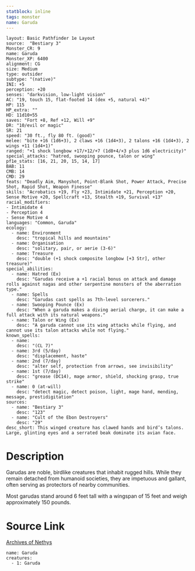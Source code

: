 ```yaml
---
statblock: inline
tags: monster
name: Garuda
---
```

```statblock
layout: Basic Pathfinder 1e Layout
source:  "Bestiary 3"
Monster_CR: 9
name: Garuda
Monster_XP: 6400
alignment: CG
size: Medium
type: outsider
subtype: "(native)"
INI: +5
perception: +20
senses: "darkvision, low-light vision"
AC: "19, touch 15, flat-footed 14 (dex +5, natural +4)"
HP: 115
HP_extra: ""
HD: 11d10+55
saves: "Fort +8, Ref +12, Will +9"
DR: "10/evil or magic"
SR: 21
speed: "30 ft., fly 80 ft. (good)"
melee: "bite +16 (1d6+3), 2 claws +16 (1d4+3), 2 talons +16 (1d4+3), 2 wings +11 (1d4+1)"
ranged: "+1 shock longbow +17/+12/+7 (1d8+4/×3 plus 1d6 electricity)"
special_attacks: "hatred, swooping pounce, talon or wing"
pf1e_stats: [16, 21, 20, 15, 14, 17]
BAB: 11
CMB: 14
CMD: 29
feats: "Deadly Aim, Manyshot, Point-Blank Shot, Power Attack, Precise Shot, Rapid Shot, Weapon Finesse"
skills: "Acrobatics +19, Fly +23, Intimidate +21, Perception +20, Sense Motive +20, Spellcraft +13, Stealth +19, Survival +13"
racial_modifiers:
- Intimidate 4
- Perception 4
- Sense Motive 4
languages: "Common, Garuda"
ecology:
  - name: Environment
    desc: "tropical hills and mountains"
  - name: Organisation
    desc: "solitary, pair, or aerie (3-6)"
  - name: Treasure
    desc: "double (+1 shock composite longbow [+3 Str], other treasure)"
special_abilities:
  - name: Hatred (Ex)
    desc: "Garudas receive a +1 racial bonus on attack and damage rolls against nagas and other serpentine monsters of the aberration type."
  - name: Spells
    desc: "Garudas cast spells as 7th-level sorcerers."
  - name: Swooping Pounce (Ex)
    desc: "When a garuda makes a diving aerial charge, it can make a full attack with its natural weapons."
  - name: Talon or Wing (Ex)
    desc: "A garuda cannot use its wing attacks while flying, and cannot use its talon attacks while not flying."
known_spells:
  - name:
    desc: "(CL 7)"
  - name: 3rd (5/day)
    desc: "displacement, haste"
  - name: 2nd (7/day)
    desc: "alter self, protection from arrows, see invisibility"
  - name: 1st (7/day)
    desc: "grease (DC14), mage armor, shield, shocking grasp, true strike"
  - name: 0 (at-will)
    desc: "detect magic, detect poison, light, mage hand, mending, message, prestidigitation"
sources:
  - name: "Bestiary 3"
    desc: "123"
  - name: "Cult of the Ebon Destroyers"
    desc: "29"
desc_short: This winged creature has clawed hands and bird’s talons. Large, glinting eyes and a serrated beak dominate its avian face.
```
# Description
Garudas are noble, birdlike creatures that inhabit rugged hills. While they remain detached from humanoid societies, they are impetuous and gallant, often serving as protectors of nearby communities.

Most garudas stand around 6 feet tall with a wingspan of 15 feet and weigh approximately 150 pounds.
# Source Link
[Archives of Nethys](https://aonprd.com/MonsterDisplay.aspx?ItemName=Garuda)
```encounter-table
name: Garuda
creatures:
  - 1: Garuda
```
